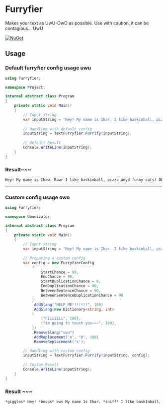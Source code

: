 # Furryfier
Makes your text as UwU-OwO as possible. Use with caution, it can be contagious... UwU

[![NuGet](https://img.shields.io/nuget/v/Furryfier.svg)](https://www.nuget.org/packages/Furryfier/)

## Usage
### Default furryfier config usage uwu

```cs
using Furryfier;

namespace Project;

internal abstract class Program
{
    private static void Main()
    {
        // Input string
        var inputString = "Hey! My name is Ihar. I like baskinball, pizza and funny cats!";
        
        // Handling with default config
        inputString = TextFurryfier.Furrify(inputString);
            
        // Default Result
        Console.WriteLine(inputString);
    }
}
```

### Result~~~
```txt
Hey! My name is Ihaw. Rawr I like baskinball, pizza anyd funny cats! OWO
```

<hr>

### Custom config usage owo

```cs
using Furryfier;

namespace Uwunizator;

internal abstract class Program
{
    private static void Main()
    {
        // Input string
        var inputString = "Hey! My name is Ihar. I like baskinball, pizza and funny cats!";
 
        // Preparing a custom config
        var config = new FurryfierConfig
            {
                StartChance = 90,
                EndChance = 90,
                StartDuplicationChance = 0,
                EndDuplicationChance = 90,
                BetweenSentenceChance = 90,
                BetweenSentenceDuplicationChance = 90
            }
            .AddSlang("HELP ME!!!!!!!", 100)
            .AddSlang(new Dictionary<string, int>
            {
                {"hiiiiiii", 100},
                {"im going to touch you~~~", 100},
            })
            .RemoveSlang("uwu")
            .AddReplacement('o', "0", 100)
            .RemoveReplacement('s');

        // Handling with custom config
        inputString = TextFurryfier.Furrify(inputString, config);
        
        // Custom Result
        Console.WriteLine(inputString);
    }
}
```

### Result ~~~
```txt
*giggles* Hey! *boops* >w< My name 1s Ihar. *sniff* I l1ke bask1nball, p1zza and funny cats! *notices you* *blushes* UwU
```
